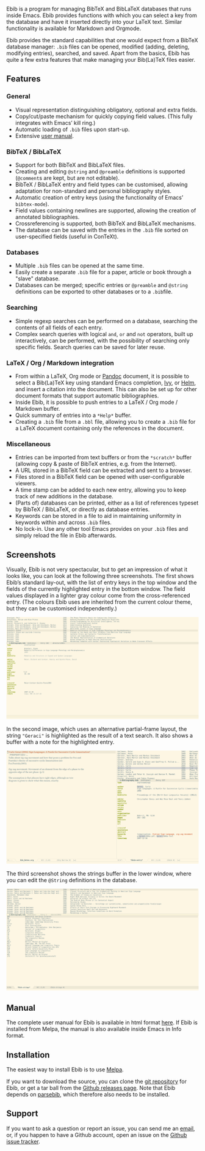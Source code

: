 Ebib is a program for managing BibTeX and BibLaTeX databases that runs
inside Emacs. Ebib provides functions with which you can select a key
from the database and have it inserted directly into your LaTeX text.
Similar functionality is available for Markdown and Orgmode.

Ebib provides the standard capabilities that one would expect from a
BibTeX database manager: `.bib` files can be opened, modified (adding,
deleting, modifying entries), searched, and saved. Apart from the
basics, Ebib has quite a few extra features that make managing your
Bib(La)TeX files easier.


## Features

### General

- Visual representation distinguishing obligatory, optional and extra fields.
- Copy/cut/paste mechanism for quickly copying field values. (This fully
  integrates with Emacs’ kill ring.)
- Automatic loading of `.bib` files upon start-up.
- Extensive [user manual](ebib-manual.md).

### BibTeX / BibLaTeX

- Support for both BibTeX and BibLaTeX files.
- Creating and editing `@string` and `@preamble` definitions is supported
  (`@comment`s are kept, but are not editable).
- BibTeX / BibLaTeX entry and field types can be customised, allowing adaptation
  for non-standard and personal bibliography styles.
- Automatic creation of entry keys (using the functionality of Emacs’
  `bibtex-mode`).
- Field values containing newlines are supported, allowing the creation of
  annotated bibliographies.
- Crossreferencing is supported, both BibTeX and BibLaTeX mechanisms.
- The database can be saved with the entries in the `.bib` file sorted on
  user-specified fields (useful in ConTeXt).

### Databases

- Multiple `.bib` files can be opened at the same time.
- Easily create a separate `.bib` file for a paper, article or book through a "slave" database.
- Databases can be merged; specific entries or `@preamble` and `@string` definitions can be exported to other databases or to a `.bib`file.

### Searching

  - Simple regexp searches can be performed on a database, searching the
    contents of all fields of each entry.
  - Complex search queries with logical `and`, `or` and `not` operators,
    built up interactively, can be performed, with the possibility of
    searching only specific fields. Search queries can be saved for
    later reuse.

### LaTeX / Org / Markdown integration

- From within a LaTeX, Org mode or [Pandoc](https://pandoc.org) document, it is
  possible to select a Bib(La)TeX key using standard Emacs completion,
  [Ivy](https://github.com/abo-abo/swiper), or
  [Helm](https://github.com/emacs-helm/helm), and insert a citation into the
  document. This can also be set up for other document formats that support
  automatic bibliographies.
- Inside Ebib, it is possible to push entries to a LaTeX / Org mode / Markdown
  buffer.
- Quick summary of entries into a `*Help*` buffer.
- Creating a `.bib` file from a `.bbl` file, allowing you to create a `.bib`
  file for a LaTeX document containing only the references in the document.

### Miscellaneous

- Entries can be imported from text buffers or from the `*scratch*` buffer
  (allowing copy & paste of BibTeX entries, e.g. from the Internet).
- A URL stored in a BibTeX field can be extracted and sent to a browser.
- Files stored in a BibTeX field can be opened with user-configurable viewers.
- A time stamp can be added to each new entry, allowing you to keep track of new
  additions in the database.
- (Parts of) databases can be printed, either as a list of references typeset by
  BibTeX / BibLaTeX, or directly as database entries.
- Keywords can be stored in a file to aid in maintaining uniformity in keywords
  within and across `.bib` files.
- No lock-in. Use any other tool Emacs provides on your `.bib` files and simply reload the file in Ebib afterwards.

## Screenshots

Visually, Ebib is not very spectacular, but to get an impression of what it
looks like, you can look at the following three screenshots. The first shows
Ebib’s standard lay-out, with the list of entry keys in the top window and the
fields of the currently highlighted entry in the bottom window. The field values
displayed in a lighter gray colour come from the cross-referenced entry. (The
colours Ebib uses are inherited from the current colour theme, but they can be
customised independently.)

![Main View](images/Main-view.png)

In the second image, which uses an alternative partial-frame layout, the string
`"Geraci"` is highlighted as the result of a text search. It also shows a buffer
with a note for the highlighted entry.

![Search View](images/Search-view.png)

The third screenshot shows the strings buffer in the lower window, where you can
edit the `@String` definitions in the database.

![Strings Buffer](images/Strings-buffer.png)


## Manual

The complete user manual for Ebib is available in html format
[here](ebib-manual.md). If Ebib is installed from Melpa, the manual is also available inside Emacs in Info format.


## Installation

The easiest way to install Ebib is to use [Melpa](http://melpa.org/).

If you want to download the source, you can clone the [git
repository](https://github.com/joostkremers/ebib.git) for Ebib, or get a
tar ball from the [Github releases
page](https://github.com/joostkremers/ebib/releases). Note that Ebib depends on [parsebib](https://github.com/joostkremers/parsebib), which therefore also needs to be installed.


## Support

If you want to ask a question or report an issue, you can send me an [email](mailto:ebib@joostkremers.fastmail.fm), or, if you happen to have a Github account, open an issue on the [Github
issue tracker](https://github.com/joostkremers/ebib/issues?state=open).
